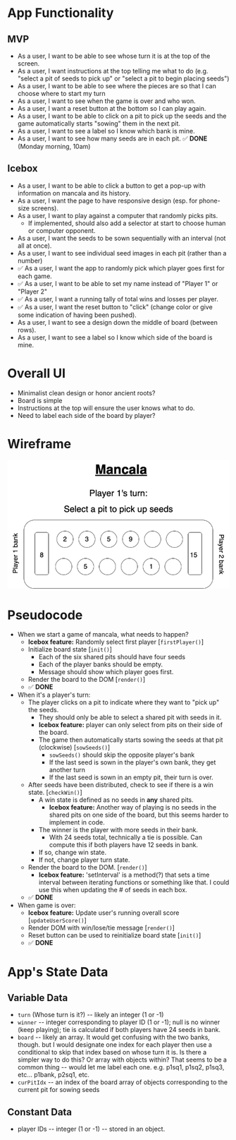 # App Functionality

## MVP
- As a user, I want to be able to see whose turn it is at the top of the screen. 
- As a user, I want instructions at the top telling me what to do (e.g. "select a pit of seeds to pick up" or "select a pit to begin placing seeds")
- As a user, I want to be able to see where the pieces are so that I can choose where to start my turn
- As a user, I want to see when the game is over and who won.
- As a user, I want a reset button at the bottom so I can play again.
- As a user, I want to be able to click on a pit to pick up the seeds and the game automatically starts "sowing" them in the next pit.
- As a user, I want to see a label so I know which bank is mine.
- As a user, I want to see how many seeds are in each pit.
✅ **DONE** (Monday morning, 10am)

## Icebox
- As a user, I want to be able to click a button to get a pop-up with information on mancala and its history.
- As a user, I want the page to have responsive design (esp. for phone-size screens).
- As a user, I want to play against a computer that randomly picks pits.
    - If implemented, should also add a selector at start to choose human or computer opponent.
- As a user, I want the seeds to be sown sequentially with an interval (not all at once).
- As a user, I want to see individual seed images in each pit (rather than a number)
- ✅ As a user, I want the app to randomly pick which player goes first for each game.
- ✅ As a user, I want to be able to set my name instead of "Player 1" or "Player 2"
- ✅ As a user, I want a running tally of total wins and losses per player.
- ✅ As a user, I want the reset button to "click" (change color or give some indication of having been pushed).
- As a user, I want to see a design down the middle of board (between rows).
- As a user, I want to see a label so I know which side of the board is mine.

# Overall UI

- Minimalist clean design or honor ancient roots?
- Board is simple
- Instructions at the top will ensure the user knows what to do.
- Need to label each side of the board by player?

# Wireframe

<img title="Wireframe of Mancala" alt="wireframe" src="/images/Mancala_wireframe.drawio.png">

# Pseudocode

- When we start a game of mancala, what needs to happen?
    - **Icebox feature:** Randomly select first player [``firstPlayer()``]
    - Initialize board state [``init()``]
        - Each of the six shared pits should have four seeds
        - Each of the player banks should be empty.
        - Message should show which player goes first.
    - Render the board to the DOM [``render()``]
    - ✅  **DONE**
- When it's a player's turn:
    - The player clicks on a pit to indicate where they want to "pick up" the seeds.
        - They should only be able to select a shared pit with seeds in it.
        - **Icebox feature:** player can only select from pits on their side of the board.
        - The game then automatically starts sowing the seeds at that pit (clockwise) [``sowSeeds()``]
            - ``sowSeeds()`` should skip the opposite player's bank
            - If the last seed is sown in the player's own bank, they get another turn 
            - If the last seed is sown in an empty pit, their turn is over.
    - After seeds have been distributed, check to see if there is a win state.  [``checkWin()``]
        - A win state is defined as no seeds in **any** shared pits.
            - **Icebox feature:** Another way of playing is no seeds in the shared pits on one side of the board, but this seems harder to implement in code.
        - The winner is the player with more seeds in their bank.
            - With 24 seeds total, technically a tie is possible. Can compute this if both players have 12 seeds in bank.
        - If so, change win state.
        - If not, change player turn state.
    - Render the board to the DOM.  [``render()``]
        - **Icebox feature:** 'setInterval' is a method(?) that sets a time interval between iterating functions or something like that. I could use this when updating the # of seeds in each box.
    - ✅ **DONE**
- When game is over:
    - **Icebox feature:** Update user's running overall score [``updateUserScore()``]
    - Render DOM with win/lose/tie message [``render()``]
    - Reset button can be used to reinitialize board state [``init()``]
    - ✅ **DONE**

# App's State Data

## Variable Data
- ``turn`` (Whose turn is it?) -- likely an integer (1 or -1)
- ``winner`` -- integer corresponding to player ID (1 or -1); null is no winner (keep playing); tie is calculated if both players have 24 seeds in bank.
- ``board`` -- likely an array. 
    It would get confusing with the two banks, though. but I would designate one index for each player then use a conditional to skip that index based on whose turn it is. Is there a simpler way to do this?
    Or array with objects within? That seems to be a common thing -- would let me label each one. e.g. p1sq1, p1sq2, p1sq3, etc... p1bank, p2sq1, etc.
- ``curPitIdx`` -- an index of the board array of objects corresponding to the current pit for sowing seeds

## Constant Data
- player IDs -- integer (1 or -1) -- stored in an object.